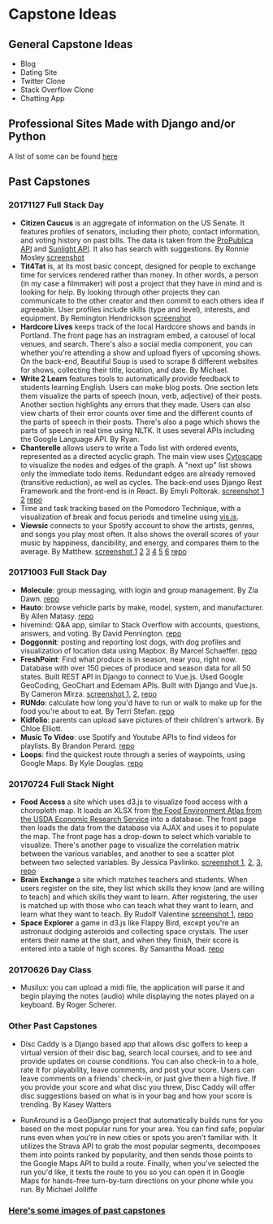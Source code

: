 
# Capstone Ideas

## General Capstone Ideas

- Blog
- Dating Site
- Twitter Clone
- Stack Overflow Clone
- Chatting App

## Professional Sites Made with Django and/or Python
A list of some can be found [here](https://www.shuup.com/blog/25-of-the-most-popular-python-and-django-websites/)


## Past Capstones

### 20171127 Full Stack Day

- **Citizen Caucus** is an aggregate of information on the US Senate. It features profiles of senators, including their photo, contact information, and voting history on past bills. The data is taken from the [ProPublica API](https://www.propublica.org/) and [Sunlight API](https://sunlightfoundation.com/api/). It also has search with suggestions. By Ronnie Mosley [screenshot](Past%20Capstone%20Screenshots/citizen_caucus.png)
- **Tit4Tat** is, at its most basic concept, designed for people to exchange time for services rendered rather than money. In other words, a person (in my case a filmmaker) will post a project that they have in mind and is looking for help. By looking through other projects they can communicate to the other creator and then commit to each others idea if agreeable. User profiles include skills (type and level), interests, and equipment. By Remington Hendrickson [screenshot](Past%20Capstone%20Screenshots/tit4tat.jpg)
- **Hardcore Lives** keeps track of the local Hardcore shows and bands in Portland. The front page has an instragram embed, a carousel of local venues, and search. There's also a social media component, you can whether you're attending a show and upload flyers of upcoming shows. On the back-end, Beautiful Soup is used to scrape 8 different websites for shows, collecting their title, location, and date. By Michael.
- **Write 2 Learn** features tools to automatically provide feedback to students learning English. Users can make blog posts. One section lets them visualize the parts of speech (noun, verb, adjective) of their posts. Another section highlights any errors that they made. Users can also view charts of their error counts over time and the different counts of the parts of speech in their posts. There's also a page which shows the parts of speech in real time using NLTK. It uses several APIs including the Google Language API. By Ryan.
- **Chanterelle** allows users to write a Todo list with ordered events, represented as a directed acyclic graph. The main view uses [Cytoscape](http://js.cytoscape.org/) to visualize the nodes and edges of the graph. A "next up" list shows only the immediate todo items. Redundant edges are already removed (transitive reduction), as well as cycles. The back-end uses Django Rest Framework and the front-end is in React. By Emyli Poltorak. [screenshot 1](Past%20Capstone%20Screenshots/chanterelle1.png) [2](Past%20Capstone%20Screenshots/chanterelle2.png) [repo](https://github.com/emylipoltorak/Chanterelle)
- Time and task tracking based on the Pomodoro Technique, with a visualization of break and focus periods and timeline using [vis.js](http://visjs.org/).
- **Viewsic** connects to your Spotify account to show the artists, genres, and songs you play most often. It also shows the overall scores of your music by happiness, dancibility, and energy, and compares them to the average. By Matthew. [screenshot 1](Past%20Capstone%20Screenshots/viewsic01-cover.png) [2](Past%20Capstone%20Screenshots/viewsic02-top_artists.png) [3](Past%20Capstone%20Screenshots/viewsic03-genres.png) [4](Past%20Capstone%20Screenshots/viewsic04-top_songs.png) [5](Past%20Capstone%20Screenshots/viewsic05-popularity.png) [6](Past%20Capstone%20Screenshots/viewsic06-valence_index.png) [repo](https://github.com/Matt-Brown503/viewsic)


### 20171003 Full Stack Day

- **Molecule**: group messaging, with login and group management. By Zia Dawn. [repo](https://github.com/ziadawn/Capstone)
- **Hauto**: browse vehicle parts by make, model, system, and manufacturer. By Allen Matasy. [repo](https://github.com/Spitfire22/hauto)
- hivemind: Q&A app, similar to Stack Overflow with accounts, questions, answers, and voting. By David Pennington. [repo](https://github.com/mootfowl/jubilant-octo-garbanzo)
- **Doggonnit**: posting and reporting lost dogs, with dog profiles and visualization of location data using Mapbox. By Marcel Schaeffer.  [repo](https://github.com/mschaeffer53/Doggonnit)
- **FreshPoint**: Find what produce is in season, near you, right now. Database with over 150 pieces of produce and season data for all 50 states. Built REST API in Django to connect to Vue.js. Used Google GeoCoding, GeoChart and Edemam APIs. Built with Django and Vue.js. By Cameron Mirza. [screenshot 1](Past%20Capstone%20Screenshots/freshpoint1.jpg), [2](Past%20Capstone%20Screenshots/freshpoint2.jpg), [repo](https://github.com/cmirza/FreshPoint/tree/vue.js)
- **RUNdo**: calculate how long you'd have to run or walk to make up for the food you're about to eat. By Terri Stefan. [repo](https://github.com/tntterri615/RunDo)
- **Kidfolio**: parents can upload save pictures of their children's artwork. By Chloe Elliott.
- **Music To Video**: use Spotify and Youtube APIs to find videos for playlists. By Brandon Perard. [repo](https://github.com/bperard/Music-To-Video)
- **Loops**: find the quickest route through a series of waypoints, using Google Maps. By Kyle Douglas. [repo](https://github.com/kyledgls/loops)


### 20170724 Full Stack Night

- **Food Access** a site which uses d3.js to visualize food access with a choropleth map. It loads an XLSX from [the Food Environment Atlas from the USDA Economic Research Service](https://www.ers.usda.gov/data-products/food-environment-atlas/data-access-and-documentation-downloads/) into a database. The front page then loads the data from the database via AJAX and uses it to populate the map. The front page has a drop-down to select which variable to visualize. There's another page to visualize the correlation matrix between the various variables, and another to see a scatter plot between two selected variables. By Jessica Pavlinko. [screenshot 1](Past%20Capstone%20Screenshots/food_access0.png), [2](Past%20Capstone%20Screenshots/food_access1.png), [3](Past%20Capstone%20Screenshots/food_access2.png), [repo](https://github.com/jpavs1010/pdxcodeguild/tree/master/capstone_project)
- **Brain Exchange** a site which matches teachers and students. When users register on the site, they list which skills they know (and are willing to teach) and which skills they want to learn. After registering, the user is matched up with those who can teach what they want to learn, and learn what they want to teach. By Rudolf Valentine [screenshot 1](Past%20Capstone%20Screenshots/brain_exchange1.png), [repo](https://github.com/IcarusSprite/profile/tree/master/Capstone)
- **Space Explorer** a game in d3.js like Flappy Bird, except you're an astronaut dodging asteroids and collecting space crystals. The user enters their name at the start, and when they finish, their score is entered into a table of high scores. By Samantha Moad. [repo](https://github.com/smoad/pdxcodeguild/tree/master/capstone/capstonesite)


### 20170626 Day Class

- Musilux: you can upload a midi file, the application will parse it and begin playing the notes (audio) while displaying the notes played on a keyboard. By Roger Scherer.



<!--
By Robert Shiple.
By Chris Hayden.
By Cynthia Prevatte.
-->

### Other Past Capstones

- Disc Caddy is a Django based app that allows disc golfers to keep a virtual version of their disc bag, search local courses, and to see and provide updates on course conditions. You can also check-in to a hole, rate it for playability, leave comments, and post your score. Users can leave comments on a friends' check-in, or just give them a high five. If you provide your score and what disc you threw, Disc Caddy will offer disc suggestions based on what is in your bag and how your score is trending.  By Kasey Watters

- RunAround is a GeoDjango project that automatically builds runs for you based on the most popular runs for your area. You can find safe, popular runs even when you're in new cities or spots you aren't familiar with. It utilizes the Strava API to grab the most popular segments, decomposes them into points ranked by popularity, and then sends those points to the Google Maps API to build a route. Finally, when you've selected the run you'd like, it texts the route to you so you can open it in Google Maps for hands-free turn-by-turn directions on your phone while you run. By Michael Jolliffe

### [Here's some images of past capstones](https://github.com/PdxCodeGuild/PythonFullStack2/tree/master/5%20Capstone/Past%20Capstone%20Screenshots)
